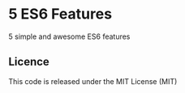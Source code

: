 # 5 ES6 Features

5 simple and awesome ES6 features

## Licence

This code is released under the MIT License (MIT)